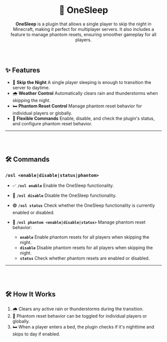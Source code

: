 
<div align="center">

# 🛌 OneSleep

**OneSleep** is a plugin that allows a single player to skip the night in Minecraft, making it perfect for multiplayer servers. It also includes a feature to manage phantom resets, ensuring smoother gameplay for all players.

</div>

<br><br>

## ✨ Features

- 🌙 **Skip the Night** A single player sleeping is enough to transition the server to daytime.
- 🌧️ **Weather Control** Automatically clears rain and thunderstorms when skipping the night.
- 🛏️ **Phantom Reset Control** Manage phantom reset behavior for individual players or globally.
- 🔧 **Flexible Commands** Enable, disable, and check the plugin's status, and configure phantom reset behavior.

---

<br><br>

## 🛠️ Commands

### `/osl <enable|disable|status|phantom>`
- ✅ **`/osl enable`** Enable the OneSleep functionality.
- 🚫 **`/osl disable`** Disable the OneSleep functionality.
- 🟢 **`/osl status`** Check whether the OneSleep functionality is currently enabled or disabled.

- 👻 **`/osl phantom <enable|disable|status>`** Manage phantom reset behavior:
  - **`enable`** Enable phantom resets for all players when skipping the night.
  - **`disable`** Disable phantom resets for all players when skipping the night.
  - **`status`** Check whether phantom resets are enabled or disabled.

---

<br><br>

## 🛠️ How It Works

1. 🌧️ Clears any active rain or thunderstorms during the transition.
2. 👻 Phantom reset behavior can be toggled for individual players or globally.
3. 🛏️ When a player enters a bed, the plugin checks if it's nighttime and skips to day if enabled.
